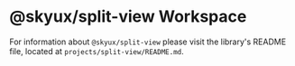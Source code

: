 # @skyux/split-view Workspace

For information about `@skyux/split-view` please visit the library's README file, located at `projects/split-view/README.md`.
